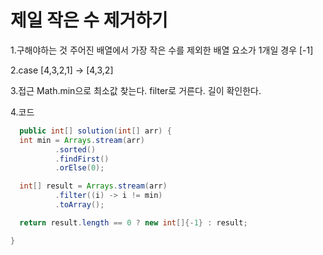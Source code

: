 # 제일 작은 수 제거하기

1.구해야하는 것
주어진 배열에서 가장 작은 수를 제외한 배열
요소가 1개일 경우 [-1]


2.case
[4,3,2,1] -> [4,3,2]


3.접근
Math.min으로 최소값 찾는다.
filter로 거른다.
길이 확인한다.


4.코드

```java
  public int[] solution(int[] arr) {
  int min = Arrays.stream(arr)
          .sorted()
          .findFirst()
          .orElse(0);

  int[] result = Arrays.stream(arr)
          .filter((i) -> i != min)
          .toArray();

  return result.length == 0 ? new int[]{-1} : result;

}
```

